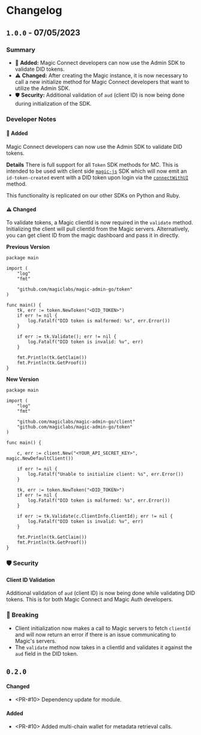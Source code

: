 # Changelog


## `1.0.0` - 07/05/2023

[//]: # ()
[//]: # (### Added)

[//]: # ()
[//]: # (- PR-#11: Add Magic Connect Admin SDK support for Token Validation )

[//]: # (    - [Security Enhancement]: Validate `aud` using Magic client ID.)

[//]: # (    - Pull client ID from Magic servers in client constructor.)

### Summary
- 🚀 **Added:** Magic Connect developers can now use the Admin SDK to validate DID tokens.
- ⚠️ **Changed:** After creating the Magic instance, it is now necessary to call a new initialize method for Magic Connect developers that want to utilize the Admin SDK.
- 🛡️ **Security:** Additional validation of `aud` (client ID) is now being done during initialization of the SDK.

### Developer Notes

#### 🚀 Added

Magic Connect developers can now use the Admin SDK to validate DID tokens.

**Details**
There is full support for all `Token` SDK methods for MC. This is intended to be used with client side [`magic-js`](#) SDK which will now emit an `id-token-created` event with a DID token upon login via the [`connectWithUI`](#) method.

This functionality is replicated on our other SDKs on Python and Ruby.

#### ⚠️ Changed

To validate tokens, a Magic clientId is now required in the `validate` method. 
Initializing the client will pull clientId from the Magic servers.
Alternatively, you can get client ID from the magic dashboard and pass it in directly.

**Previous Version**
```golang
package main

import (
    "log"
    "fmt"

    "github.com/magiclabs/magic-admin-go/token"
)

func main() {
	tk, err := token.NewToken("<DID_TOKEN>")
    if err != nil {
        log.Fatalf("DID token is malformed: %s", err.Error())
    }
    
    if err := tk.Validate(); err != nil {
        log.Fatalf("DID token is invalid: %v", err)
    }

    fmt.Println(tk.GetClaim())
    fmt.Println(tk.GetProof())
}
```

**New Version**
```golang
package main

import (
    "log"
    "fmt"

	"github.com/magiclabs/magic-admin-go/client"
    "github.com/magiclabs/magic-admin-go/token"
)

func main() {

	c, err := client.New("<YOUR_API_SECRET_KEY>", magic.NewDefaultClient())

	if err != nil {
		log.Fatalf("Unable to initialize client: %s", err.Error())
	}
	
	tk, err := token.NewToken("<DID_TOKEN>")
    if err != nil {
        log.Fatalf("DID token is malformed: %s", err.Error())
    }
    
    if err := tk.Validate(c.ClientInfo.ClientId); err != nil {
        log.Fatalf("DID token is invalid: %v", err)
    }

    fmt.Println(tk.GetClaim())
    fmt.Println(tk.GetProof())
}
```

### 🛡️ Security

#### Client ID Validation

Additional validation of `aud` (client ID) is now being done while validating DID tokens. This is for both Magic Connect and Magic Auth developers.


### 🚨 Breaking

* Client initialization now makes a call to Magic servers to fetch `clientId` and will now return an error if there is an issue communicating to Magic's servers. 
* The `validate` method now takes in a clientId and validates it against the `aud` field in the DID token.

## `0.2.0`

#### Changed

- <PR-#10>
    Dependency update for module.

#### Added

- <PR-#10>
    Added multi-chain wallet for metadata retrieval calls.
